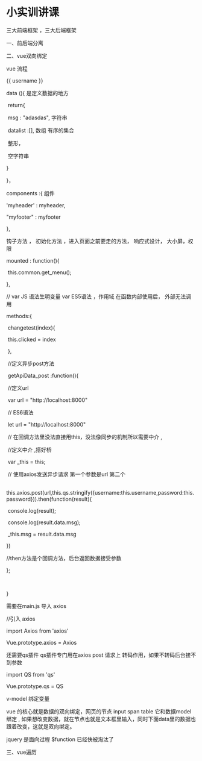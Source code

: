 # 小实训讲课 

三大前端框架 ，三大后端框架 



一、前后端分离



二、vue双向绑定

vue 流程

{{ username }}

<el-input placeholder="请输入用户名" v-model='username'></el-input>

<el-input type="password" placeholder="请输入用密码" v-model='password'></el-input>

<el-button v-model>

 

data (){                            是定义数据的地方

​	return{

​	msg : "adasdas",    	字符串

​	datalist :[],			数组   有序的集合

​	整形，

​	空字符串

}

}，



components :{                  组件

'myheader' : myheader,

"myfooter" : myfooter

},



 钩子方法 ， 初始化方法 ，进入页面之前要走的方法，  响应式设计， 大小屏，权限

mounted : function(){       

​	this.common.get_menu();

},

//  var   JS 语法生明变量   var ES5语法  ，作用域  在函数内部使用后， 外部无法调用

methods:{

​	changetest(index){

​		this.clicked  = index

​		},

​		//定义异步post方法

​		getApiData_post :function(){

​			//定义url 

​			var   url = "http://localhost:8000"

​			// ES6语法

​			let  url = "http://localhost:8000"

​			// 在回调方法里没法直接用this，没法像同步的机制所以需要中介 ,

​			//定义中介 ,搭好桥  

​			var _this = this;

​			// 使用axios发送异步请求 第一个参数是url 第二个

​				this.axios.post(url,this.qs.stringify({username:this.username,password:this.password})).then(function(result){

​	console.log(result);

​	console.log(result.data.msg);

​	_this.msg  = result.data.msg

})

//then方法是个回调方法，后台返回数据接受参数



};

​		

}

需要在main.js 导入  axios

//引入 axios

import Axios from 'axios'

Vue.prototype.axios = Axios

还需要qs插件   qs插件专门用在axios  post 请求上  转码作用，如果不转码后台接不到参数

import QS from 'qs'

Vue.prototype.qs = QS



v-model  绑定变量



vue 的核心就是数据的双向绑定，网页的节点 input  span  table 它和数据model绑定 , 如果想改变数据，就在节点也就是文本框里输入，同时下面data里的数据也跟着改变，这就是双向绑定。



jquery   是面向过程  $function   已经快被淘汰了 



三、vue遍历

